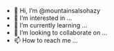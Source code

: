 - 👋 Hi, I’m @mountainsalsohazy
- 👀 I’m interested in ...
- 🌱 I’m currently learning ...
- 💞️ I’m looking to collaborate on ...
- 📫 How to reach me ...

<!---
mountainsalsohazy/mountainsalsohazy is a ✨ special ✨ repository because its `README.md` (this file) appears on your GitHub profile.
You can click the Preview link to take a look at your changes.
--->
